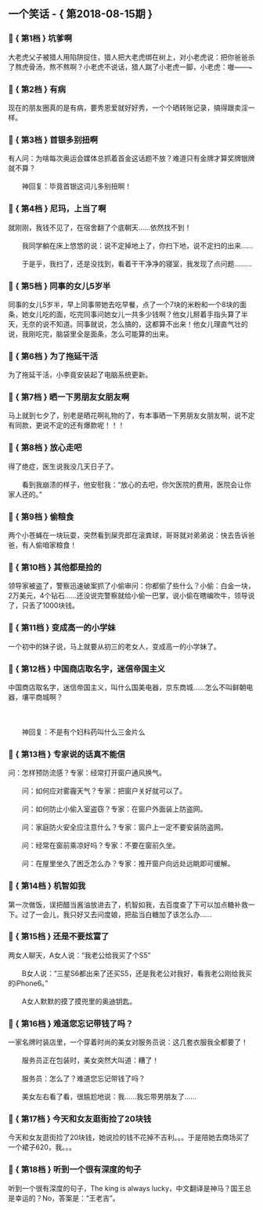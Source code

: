 ## 一个笑话 - { 第2018-08-15期 }
</hr>

### :jack_o_lantern: { 第1档 } 坑爹啊
大老虎父子被猎人用陷阱捉住，猎人把大老虎绑在树上，对小老虎说：把你爸爸杀了熬虎骨汤，熬不熬啊？小老虎不说话，猎人踹了小老虎一脚，小老虎：嗷——~


### :jack_o_lantern: { 第2档 } 有病
现在的朋友圈真的是有病，要秀恩爱就好好秀，一个个晒转账记录，搞得跟卖淫一样。


### :jack_o_lantern: { 第3档 } 首银多别扭啊
有人问：为啥每次奥运会媒体总抓着首金这话题不放？难道只有金牌才算奖牌银牌就不算？<br/><br/>　　神回复：毕竟首银这词儿多别扭啊！


### :jack_o_lantern: { 第4档 } 尼玛，上当了啊
就刚刚，我钱不见了，在宿舍翻了个底朝天……依然找不到！<br/><br/>　　我同学躺在床上悠悠的说：说不定掉地上了，你扫下地，说不定扫的出来……<br/><br/>　　于是乎，我扫了，还是没找到，看着干干净净的寝室，我发现了点问题………


### :jack_o_lantern: { 第5档 } 同事的女儿5岁半
同事的女儿5岁半，早上同事带她去吃早餐，点了一个7块的米粉和一个8块的面条，她女儿吃的面，吃完同事问她女儿一共多少钱啊？他女儿掰着手指头算了半天，无奈的说不知道。同事就说，怎么搞的，这都算不出来！他女儿理直气壮的说，我刚吃完，脑袋里全是面条，怎么可能算的出来。


### :jack_o_lantern: { 第6档 } 为了拖延干活
为了拖延干活，小李竟安装起了电脑系统更新。


### :jack_o_lantern: { 第7档 } 晒一下男朋友女朋友啊
马上就到七夕了，别老是晒花啊礼物的了，有本事晒一下男朋友女朋友啊，说不定有同款，更说不定的还有爆款呢！！！


### :jack_o_lantern: { 第8档 } 放心走吧
得了绝症，医生说我没几天日子了。<br/><br/>　　看到我崩溃的样子，他安慰我：“放心的去吧，你欠医院的费用，医院会让你家人还的。”


### :jack_o_lantern: { 第9档 } 偷粮食
两个小苍蝇在一块玩耍，突然看到屎壳郎在滚粪球，哥哥就对弟弟说：快去告诉爸爸，有人偷咱家粮食！


### :jack_o_lantern: { 第10档 } 其他都是捡的
领导家被盗了，警察迅速破案抓了小偷审问：你都偷了些什么？小偷：白金一块，2万美元，4个钻石……还没说完警察就给小偷一巴掌，说小偷在瞎编吹牛，领导说了，只丢了1000块钱。


### :jack_o_lantern: { 第11档 } 变成高一的小学妹
一个初中的妹子说，马上就要从初三的老女人，变成高一的小学妹了。


### :jack_o_lantern: { 第12档 } 中国商店取名字，迷信帝国主义
中国商店取名字，迷信帝国主义，叫什么国美电器，京东商城……怎么不叫鲜朝电器，壤平商城啊？<br/><br/><br/><br/>　　神回复：不是有个妇科药叫什么三金片么


### :jack_o_lantern: { 第13档 } 专家说的话真不能信
问：怎样预防流感？专家：经常打开窗户通风换气。<br/><br/>　　问：如何应对雾霾天气？专家：把窗户关好就可以了。<br/><br/>　　问：如何防止小偷入室盗窃？专家：在窗户外面装上防盗网。<br/><br/>　　问：家庭防火安全应注意什么？专家：窗户上一定不要安装防盗网。<br/><br/>　　问：经常在窗前乘凉好吗？专家：不要在窗前久坐。<br/><br/>　　问：在屋里坐久了困乏怎么办？专家：推开窗户向远处远眺即可缓解。


### :jack_o_lantern: { 第14档 } 机智如我
第一次做饭，误把醋当酱油放进去了，机智如我，去百度查了下可以加点糖补救一下。过了一会儿，我只好又去问度娘，把盐当白糖加了该怎么办……


### :jack_o_lantern: { 第15档 } 还是不要炫富了
两女人聊天，A女人说：“我老公给我买了个S5”<br/><br/>　　B女人说：“三星S6都出来了还买S5，还是我老公对我好，看我老公刚给我买的iPhone6。”<br/><br/>　　A女人默默的摸了摸兜里的奥迪钥匙。


### :jack_o_lantern: { 第16档 } 难道您忘记带钱了吗？
一家名牌时装店里，一个穿着时尚的美女对服务员说：这几套衣服我全都要了！<br/><br/>　　服务员正在包装时，美女突然大叫道：糟了！<br/><br/>　　服务员：怎么了？难道您忘记带钱了吗？<br/><br/>　　美女左右看了看，很尴尬地说：我......我忘带男朋友了……


### :jack_o_lantern: { 第17档 } 今天和女友逛街捡了20块钱
今天和女友逛街捡了20块钱，她说捡的钱不花掉不吉利。。。于是陪她去商场买了一个裙子620，我。。。


### :jack_o_lantern: { 第18档 } 听到一个很有深度的句子
听到一个很有深度的句子，The king is always lucky，中文翻译是神马？国王总是幸运的？No，答案是：“王老吉”。

